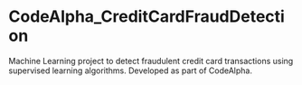 # CodeAlpha_CreditCardFraudDetection
Machine Learning project to detect fraudulent credit card transactions using supervised learning algorithms. Developed as part of CodeAlpha.
